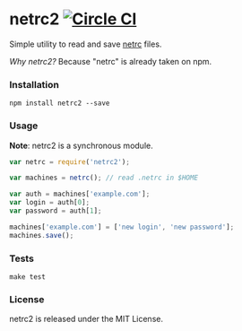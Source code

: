 # netrc2 [![Circle CI](https://circleci.com/gh/vdemedes/netrc2.svg?style=svg)](https://circleci.com/gh/vdemedes/netrc2)

Simple utility to read and save [netrc](http://www.gnu.org/software/inetutils/manual/html_node/The-_002enetrc-File.html) files.

*Why netrc2?* Because "netrc" is already taken on npm.


### Installation

```
npm install netrc2 --save
```


### Usage

**Note**: netrc2 is a synchronous module.

```javascript
var netrc = require('netrc2');

var machines = netrc(); // read .netrc in $HOME

var auth = machines['example.com'];
var login = auth[0];
var password = auth[1];

machines['example.com'] = ['new login', 'new password'];
machines.save();
```


### Tests

```
make test
```


### License

netrc2 is released under the MIT License.
